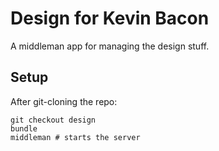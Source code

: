 Design for Kevin Bacon
======================

A middleman app for managing the design stuff.


Setup
-----

After git-cloning the repo:

    git checkout design
    bundle
    middleman # starts the server
